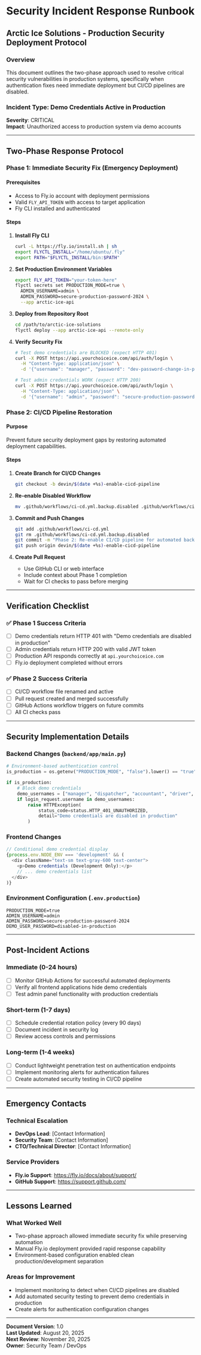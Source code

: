 # Security Incident Response Runbook

## Arctic Ice Solutions - Production Security Deployment Protocol

### Overview
This document outlines the two-phase approach used to resolve critical security vulnerabilities in production systems, specifically when authentication fixes need immediate deployment but CI/CD pipelines are disabled.

### Incident Type: Demo Credentials Active in Production
**Severity**: CRITICAL  
**Impact**: Unauthorized access to production system via demo accounts

---

## Two-Phase Response Protocol

### Phase 1: Immediate Security Fix (Emergency Deployment)

#### Prerequisites
- Access to Fly.io account with deployment permissions
- Valid `FLY_API_TOKEN` with access to target application
- Fly CLI installed and authenticated

#### Steps

1. **Install Fly CLI**
   ```bash
   curl -L https://fly.io/install.sh | sh
   export FLYCTL_INSTALL="/home/ubuntu/.fly"
   export PATH="$FLYCTL_INSTALL/bin:$PATH"
   ```

2. **Set Production Environment Variables**
   ```bash
   export FLY_API_TOKEN="your-token-here"
   flyctl secrets set PRODUCTION_MODE=true \
     ADMIN_USERNAME=admin \
     ADMIN_PASSWORD=secure-production-password-2024 \
     --app arctic-ice-api
   ```

3. **Deploy from Repository Root**
   ```bash
   cd /path/to/arctic-ice-solutions
   flyctl deploy --app arctic-ice-api --remote-only
   ```

4. **Verify Security Fix**
   ```bash
   # Test demo credentials are BLOCKED (expect HTTP 401)
   curl -X POST https://api.yourchoiceice.com/api/auth/login \
     -H "Content-Type: application/json" \
     -d '{"username": "manager", "password": "dev-password-change-in-production"}'
   
   # Test admin credentials WORK (expect HTTP 200)
   curl -X POST https://api.yourchoiceice.com/api/auth/login \
     -H "Content-Type: application/json" \
     -d '{"username": "admin", "password": "secure-production-password-2024"}'
   ```

### Phase 2: CI/CD Pipeline Restoration

#### Purpose
Prevent future security deployment gaps by restoring automated deployment capabilities.

#### Steps

1. **Create Branch for CI/CD Changes**
   ```bash
   git checkout -b devin/$(date +%s)-enable-cicd-pipeline
   ```

2. **Re-enable Disabled Workflow**
   ```bash
   mv .github/workflows/ci-cd.yml.backup.disabled .github/workflows/ci-cd.yml
   ```

3. **Commit and Push Changes**
   ```bash
   git add .github/workflows/ci-cd.yml
   git rm .github/workflows/ci-cd.yml.backup.disabled
   git commit -m "Phase 2: Re-enable CI/CD pipeline for automated backend deployments"
   git push origin devin/$(date +%s)-enable-cicd-pipeline
   ```

4. **Create Pull Request**
   - Use GitHub CLI or web interface
   - Include context about Phase 1 completion
   - Wait for CI checks to pass before merging

---

## Verification Checklist

### ✅ Phase 1 Success Criteria
- [ ] Demo credentials return HTTP 401 with "Demo credentials are disabled in production"
- [ ] Admin credentials return HTTP 200 with valid JWT token
- [ ] Production API responds correctly at `api.yourchoiceice.com`
- [ ] Fly.io deployment completed without errors

### ✅ Phase 2 Success Criteria
- [ ] CI/CD workflow file renamed and active
- [ ] Pull request created and merged successfully
- [ ] GitHub Actions workflow triggers on future commits
- [ ] All CI checks pass

---

## Security Implementation Details

### Backend Changes (`backend/app/main.py`)
```python
# Environment-based authentication control
is_production = os.getenv("PRODUCTION_MODE", "false").lower() == "true"

if is_production:
    # Block demo credentials
    demo_usernames = ["manager", "dispatcher", "accountant", "driver", ...]
    if login_request.username in demo_usernames:
        raise HTTPException(
            status_code=status.HTTP_401_UNAUTHORIZED,
            detail="Demo credentials are disabled in production"
        )
```

### Frontend Changes
```typescript
// Conditional demo credential display
{process.env.NODE_ENV === 'development' && (
  <div className="text-sm text-gray-600 text-center">
    <p>Demo credentials (Development Only):</p>
    // ... demo credentials list
  </div>
)}
```

### Environment Configuration (`.env.production`)
```env
PRODUCTION_MODE=true
ADMIN_USERNAME=admin
ADMIN_PASSWORD=secure-production-password-2024
DEMO_USER_PASSWORD=disabled-in-production
```

---

## Post-Incident Actions

### Immediate (0-24 hours)
- [ ] Monitor GitHub Actions for successful automated deployments
- [ ] Verify all frontend applications hide demo credentials
- [ ] Test admin panel functionality with production credentials

### Short-term (1-7 days)
- [ ] Schedule credential rotation policy (every 90 days)
- [ ] Document incident in security log
- [ ] Review access controls and permissions

### Long-term (1-4 weeks)
- [ ] Conduct lightweight penetration test on authentication endpoints
- [ ] Implement monitoring alerts for authentication failures
- [ ] Create automated security testing in CI/CD pipeline

---

## Emergency Contacts

### Technical Escalation
- **DevOps Lead**: [Contact Information]
- **Security Team**: [Contact Information]
- **CTO/Technical Director**: [Contact Information]

### Service Providers
- **Fly.io Support**: https://fly.io/docs/about/support/
- **GitHub Support**: https://support.github.com/

---

## Lessons Learned

### What Worked Well
- Two-phase approach allowed immediate security fix while preserving automation
- Manual Fly.io deployment provided rapid response capability
- Environment-based configuration enabled clean production/development separation

### Areas for Improvement
- Implement monitoring to detect when CI/CD pipelines are disabled
- Add automated security testing to prevent demo credentials in production
- Create alerts for authentication configuration changes

---

**Document Version**: 1.0  
**Last Updated**: August 20, 2025  
**Next Review**: November 20, 2025  
**Owner**: Security Team / DevOps
